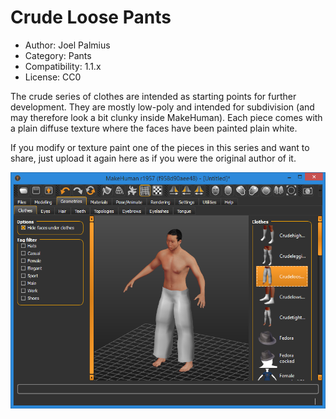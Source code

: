 # Crude Loose Pants

* Author: Joel Palmius
* Category: Pants
* Compatibility: 1.1.x
* License: CC0

The crude series of clothes are intended as starting points for further development. They are mostly low-poly and intended for subdivision (and may therefore look a bit clunky inside MakeHuman). Each piece comes with a plain diffuse texture where the faces have been painted plain white.

If you modify or texture paint one of the pieces in this series and want to share, just upload it again here as if you were the original author of it.

![Example](crudeloosepants-screenshot.png)

